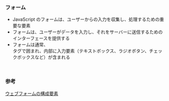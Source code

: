 ### フォーム

-   JavaScript のフォームは、ユーザーからの入力を収集し、処理するための重要な要素
-   フォームは、ユーザーがデータを入力し、それをサーバーに送信するためのインターフェースを提供する
-   フォームは通常、<form>タグで囲まれ、内部に入力要素（テキストボックス、ラジオボタン、チェックボックスなど）が含まれる

<br/>

### 参考

[ウェブフォームの構成要素](https://developer.mozilla.org/ja/docs/Learn/Forms)
